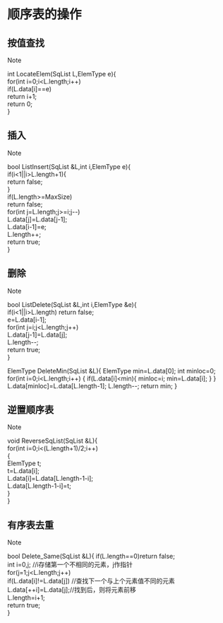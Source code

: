 # 顺序表的操作
## 按值查找
> [!NOTE]
> int LocateElem(SqList L,ElemType e){  
    for(int i=0;i<L.length;i++)  
        if(L.data[i]==e)  
            return i+1;  
    return 0;  
}  

## 插入
> [!NOTE]
> bool ListInsert(SqList &L,int i,ElemType e){  
    if(i<1||i>L.length+1){  
        return false;  
    }  
    if(L.length>=MaxSize)  
        return false;  
    for(int j=L.length;j>=i;j--)  
        L.data[j]=L.data[j-1];  
    L.data[i-1]=e;  
    L.length++;  
    return true;  
}  

## 删除
> [!NOTE]
> bool ListDelete(SqList &L,int i,ElemType &e){  
    if(i<1||i>L.length) return false;  
    e=L.data[i-1];  
    for(int j=i;j<L.length;j++)  
        L.data[j-1]=L.data[j];  
    L.length--;  
    return true;  
}
     
ElemType DeleteMin(SqList &L){
    ElemType min=L.data[0];
    int minloc=0;
    for(int i=0;i<L.length;i++)
    {
        if(L.data[i]<min){
            minloc=i;
            min=L.data[i];
        }
    }
    L.data[minloc]=L.data[L.length-1];
    L.length--;
    return min;
}

## 逆置顺序表
> [!NOTE]
> void ReverseSqList(SqList &L){  
    for(int i=0;i<(L.length+1)/2;i++)  
    {  
        ElemType t;  
        t=L.data[i];  
        L.data[i]=L.data[L.length-1-i];  
        L.data[L.length-1-i]=t;  
    }  
}  

## 有序表去重
> [!NOTE]
> bool Delete_Same(SqList &L){
    if(L.length==0)return false;  
    int i=0,j;                      //i存储第一个不相同的元素，j作指针  
    for(j=1;j<L.length;j++)  
        if(L.data[i]!=L.data[j])  //查找下一个与上个元素值不同的元素  
            L.data[++i]=L.data[j];//找到后，则将元素前移  
    L.length=i+1;  
    return true;  
}  
